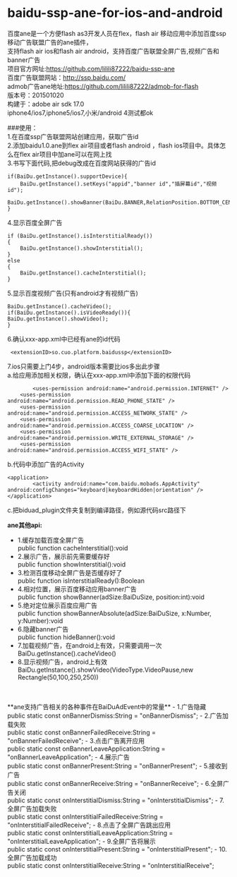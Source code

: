 baidu-ssp-ane-for-ios-and-android
=============================

百度ane是一个方便flash as3开发人员在flex，flash air 移动应用中添加百度ssp移动广告联盟广告的ane插件，<br/>
支持flash air ios和flash air android，支持百度广告联盟全屏广告,视频广告和banner广告<br/>
项目官方网址:https://github.com/lilili87222/baidu-ssp-ane<br/>
百度广告联盟网站：http://ssp.baidu.com/<br/>
admob广告ane地址:https://github.com/lilili87222/admob-for-flash<br/>
版本号：201501020<br/>
构建于：adobe air sdk 17.0<br/>
iphone4/ios7,iphone5/ios7,小米/android 4测试都ok<br/>

###使用：<br/>
1.在百度ssp广告联盟网站创建应用，获取广告id<br/>
2.添加baidu1.0.ane到flex air项目或者flash android ，flash ios项目中。具体怎么在flex air项目中加ane可以在网上找<br/>
3.书写下面代码,把debug改成在百度网站获得的广告id<br/>

```
if(BaiDu.getInstance().supportDevice){
	BaiDu.getInstance().setKeys("appid","banner id","插屏幕id","视频id");
	BaiDu.getInstance().showBanner(BaiDu.BANNER,RelationPosition.BOTTOM_CENTER);
}
```

4.显示百度全屏广告
```
if (BaiDu.getInstance().isInterstitialReady())
{
	BaiDu.getInstance().showInterstitial();
}
else
{
	BaiDu.getInstance().cacheInterstitial();
}
```

5.显示百度视频广告(只有android才有视频广告)
```
BaiDu.getInstance().cacheVideo();
if(BaiDu.getInstance().isVideoReady()){
BaiDu.getInstance().showVideo();
}

```

6.确认xxx-app.xml中已经有ane的id代码

```
 <extensionID>so.cuo.platform.baidussp</extensionID>
```

7.ios只需要上门4步，android版本需要比ios多出此步骤<br/>
     a.给应用添加相关权限，确认在xxx-app.xml中添加下面的权限代码

```
        <uses-permission android:name="android.permission.INTERNET" />
	<uses-permission android:name="android.permission.READ_PHONE_STATE" />
	<uses-permission android:name="android.permission.ACCESS_NETWORK_STATE" />
	<uses-permission android:name="android.permission.ACCESS_COARSE_LOCATION" />
	<uses-permission android:name="android.permission.WRITE_EXTERNAL_STORAGE" />
	<uses-permission android:name="android.permission.ACCESS_WIFI_STATE" />
```

  b.代码中添加广告的Activity

```
<application>
  	 	<activity android:name="com.baidu.mobads.AppActivity" android:configChanges="keyboard|keyboardHidden|orientation" /> 
</application>
```

   c.把biduad_plugin文件夹复制到编译路径，例如源代码src路径下


**ane其他api:**
- 	1.缓存加载百度全屏广告<br/>
 	public function cacheInterstitial():void
- 	2.展示广告，展示前先需要缓存好<br/>
 	public function showInterstitial():void
- 	3.检测百度移动全屏广告是否缓存好了<br/>
 	public function isInterstitialReady():Boolean
- 	4.相对位置，展示百度移动应用banner广告<br/>
 	public function showBanner(adSize:BaiDuSize, position:int):void
- 	5.绝对定位展示百度应用广告<br/>
 	public function showBannerAbsolute(adSize:BaiDuSize, x:Number, y:Number):void
- 	6.隐藏banner广告<br/>
 	public function hideBanner():void
-	7.加载视频广告，在android上有效，只需要调用一次
	BaiDu.getInstance().cacheVideo()
-	8.显示视频广告，android上有效
	BaiDu.getInstance().showVideo(VideoType.VideoPause,new Rectangle(50,100,250,250))
<br/>
<br/>
**ane支持广告相关的各种事件在BaiDuAdEvent中的常量**
-	1.广告隐藏<br/>
	public static const onBannerDismiss:String = "onBannerDismiss";
-	2.广告加载失败<br/>
	public static const onBannerFailedReceive:String = "onBannerFailedReceive";
-	3.点击广告离开应用<br/>
	public static const onBannerLeaveApplication:String = "onBannerLeaveApplication";
-	4.展示广告<br/>
	public static const onBannerPresent:String = "onBannerPresent";
-	5.接收到广告<br/>
	public static const onBannerReceive:String = "onBannerReceive";
-	6.全屏广告关闭<br/>
	public static const onInterstitialDismiss:String = "onInterstitialDismiss";
-	7.全屏广告加载失败<br/>
	public static const onInterstitialFailedReceive:String = "onInterstitialFailedReceive";
-	8.点击了全屏广告跳出应用<br/>
	public static const onInterstitialLeaveApplication:String = "onInterstitialLeaveApplication";
-	9.全屏广告将展示<br/>
	public static const onInterstitialPresent:String = "onInterstitialPresent";
-	10.全屏广告加载成功<br/>
	public static const onInterstitialReceive:String = "onInterstitialReceive";
